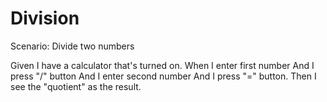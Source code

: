 # Division

Scenario: Divide two numbers

Given I have a calculator that's turned on.
When I enter first number
And I press "/" button
And I enter second number
And I press "=" button.
Then I see the "quotient" as the result.
